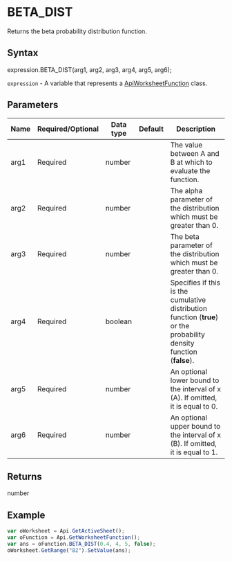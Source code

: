 # BETA_DIST

Returns the beta probability distribution function.

## Syntax

expression.BETA_DIST(arg1, arg2, arg3, arg4, arg5, arg6);

`expression` - A variable that represents a [ApiWorksheetFunction](../ApiWorksheetFunction.md) class.

## Parameters

| **Name** | **Required/Optional** | **Data type** | **Default** | **Description** |
| ------------- | ------------- | ------------- | ------------- | ------------- |
| arg1 | Required | number |  | The value between A and B at which to evaluate the function. |
| arg2 | Required | number |  | The alpha parameter of the distribution which must be greater than 0. |
| arg3 | Required | number |  | The beta parameter of the distribution which must be greater than 0. |
| arg4 | Required | boolean |  | Specifies if this is the cumulative distribution function (**true**) or the probability density function (**false**). |
| arg5 | Required | number |  | An optional lower bound to the interval of x (A). If omitted, it is equal to 0. |
| arg6 | Required | number |  | An optional upper bound to the interval of x (B). If omitted, it is equal to 1. |

## Returns

number

## Example



```javascript
var oWorksheet = Api.GetActiveSheet();
var oFunction = Api.GetWorksheetFunction();
var ans = oFunction.BETA_DIST(0.4, 4, 5, false);
oWorksheet.GetRange("B2").SetValue(ans);
```
